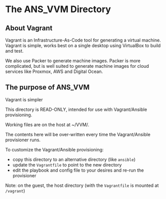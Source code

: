 # The ANS_VVM Directory

## About Vagrant 

Vagrant is an Infrastructure-As-Code tool for generating a virtual machine.
Vagrant is simple, works best on a single desktop using VirtualBox to build and
test.

We also use Packer to generate machine images.  Packer is more complicated, but
is well suited to generate machine images for cloud services like Proxmox, AWS
and Digital Ocean.

## The purpose of ANS_VVM 



Vagrant is simpler 

This directory is READ-ONLY, intended for use with Vagrant/Ansible
provisioning.

Working files are on the host at ~/VVM/<myimage>. 

The contents here will be over-written every time the Vagrant/Ansible
provisioner runs.

To customize the Vagrant/Ansible provisioning:

- copy this directory to an alternative directory (like `ansible`)
- update the `Vagrantfile` to point to the new directory
- edit the playbook and config file to your desires and re-run the provisioner

Note: on the guest, the host directory (with the `Vagrantfile` is mounted at
`/vagrant`)

